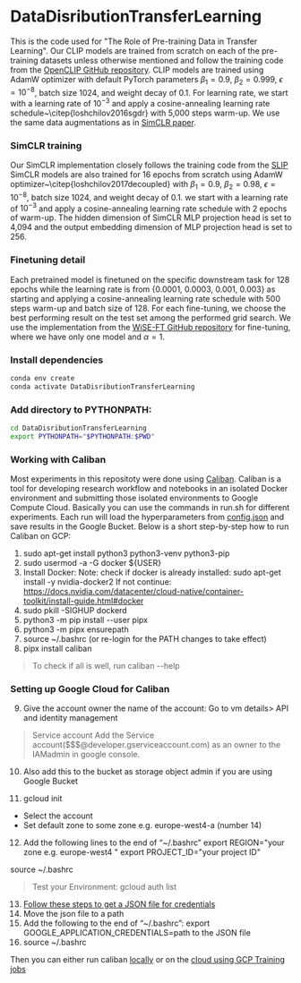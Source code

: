 # DataDisributionTransferLearning
This is the code used for "The Role of Pre-training Data in Transfer Learning".
Our CLIP models are trained from scratch on each of the pre-training datasets unless otherwise mentioned and follow the training code from the [OpenCLIP GitHub repository](https://github.com/mlfoundations/open_clip). CLIP models are trained using AdamW optimizer with default PyTorch parameters $\beta_1= 0.9$, $\beta_2 = 0.999$, $\epsilon = 10^{-8}$, batch size 1024, and weight decay of 0.1. For learning rate, we start with a learning rate of $10^{-3}$ and apply a cosine-annealing learning rate schedule~\citep{loshchilov2016sgdr} with 5,000 steps warm-up. We use the same data augmentations as in [SimCLR paper](https://arxiv.org/pdf/2002.05709.pdf). 



### SimCLR training
Our SimCLR implementation closely follows the training code from the [SLIP](https://github.com/facebookresearch/SLIP)
SimCLR models are also trained for 16 epochs from scratch using AdamW optimizer~\citep{loshchilov2017decoupled} with $\beta_1= 0.9$, $\beta_2 = 0.98$, $\epsilon = 10^{-8}$, batch size 1024, and weight decay of 0.1. we start with a learning rate of $10^{-3}$ and apply a cosine-annealing learning rate schedule with 2 epochs of warm-up. The hidden dimension of SimCLR MLP projection head is set to 4,094 and the output embedding dimension of MLP projection head is set to 256.

### Finetuning detail
Each pretrained model is finetuned on the specific downstream task for 128 epochs while the learning rate is from {0.0001, 0.0003, 0.001, 0.003} as starting and applying a cosine-annealing learning rate schedule with 500 steps warm-up and batch size of 128. For each fine-tuning, we choose the best performing result on the test set among the performed grid search. We use the implementation from the [WiSE-FT GitHub repository](https://github.com/mlfoundations/wise-ft) for fine-tuning, where we have only one model and $\alpha=1$.


### Install dependencies

```bash
conda env create
conda activate DataDisributionTransferLearning
```

### Add directory to PYTHONPATH:

```bash
cd DataDisributionTransferLearning
export PYTHONPATH="$PYTHONPATH:$PWD"
```

### Working with Caliban
Most experiments in this repositoty were done using [Caliban](https://github.com/google/caliban). Caliban is a tool for developing research workflow and notebooks in an isolated Docker environment and submitting those isolated environments to Google Compute Cloud.
Basically you can use the commands in run.sh for different experiments. Each run will load the hyperparameters from [config.json](https://github.com/rahimentezari/DataDisributionTransferLearning/blob/main/config.json) and save results in the Google Bucket.
Below is a short step-by-step how to run Caliban on GCP:
1. sudo apt-get install python3 python3-venv python3-pip
2. sudo usermod -a -G docker ${USER}
3. Install Docker:
Note: check if docker is already installed:
sudo apt-get install -y nvidia-docker2
If not continue:
https://docs.nvidia.com/datacenter/cloud-native/container-toolkit/install-guide.html#docker
4. sudo pkill -SIGHUP dockerd
5. python3 -m pip install --user pipx
6. python3 -m pipx ensurepath
7. source ~/.bashrc (or re-login for the PATH changes to take effect)
8. pipx install caliban
> To check if all is well, run
caliban --help

### Setting up Google Cloud for Caliban
9. Give the account owner the name of the account:
Go to vm details> API and identity management
> Service account 
Add the Service account($$$@developer.gserviceaccount.com) as an owner to the IAMadmin in google console.

10. Also add this to the bucket as storage object admin if you are using Google Bucket

11. gcloud init
- Select the account
- Set default zone to some zone e.g. europe-west4-a (number 14)
12. Add the following lines to the end of “~/.bashrc”
export REGION="your zone e.g. europe-west4 "
export PROJECT_ID="your project ID"

source ~/.bashrc

> Test your Environment: gcloud auth list
13. [Follow these steps to get a JSON file for credentials](https://cloud.google.com/iam/docs/creating-managing-service-account-keys#iam-service-account-keys-create-console)
14. Move the json file to a path
15. Add the following to the end of “~/.bashrc”:
export GOOGLE_APPLICATION_CREDENTIALS=path to the JSON file
16. source ~/.bashrc

Then you can either run caliban [locally](https://caliban.readthedocs.io/en/stable/cli/caliban_run.html) or on the [cloud using GCP Training jobs](https://caliban.readthedocs.io/en/stable/cli/caliban_cloud.html)

